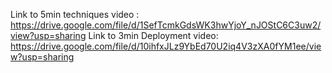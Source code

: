 Link to 5min techniques video : https://drive.google.com/file/d/1SefTcmkGdsWK3hwYjoY_nJOStC6C3uw2/view?usp=sharing
Link to 3min Deployment video: https://drive.google.com/file/d/10ihfxJLz9YbEd70U2iq4V3zXA0fYM1ee/view?usp=sharing


